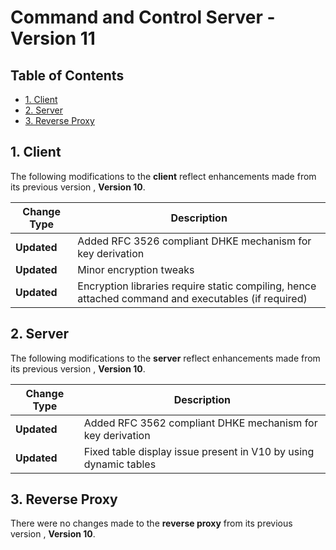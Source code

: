 # Command and Control Server - Version 11

## Table of Contents
- [1. Client](#1-client)
- [2. Server](#2-server)
- [3. Reverse Proxy](#3-reverse-proxy)

## 1. Client

The following modifications to the **client** reflect enhancements made from its previous version , **Version 10**.

| Change Type | Description |
|-------------|-------------|
| **Updated** | Added RFC 3526 compliant DHKE mechanism for key derivation |
| **Updated** | Minor encryption tweaks |
| **Updated** | Encryption libraries require static compiling, hence attached command and executables (if required) |


## 2. Server 

The following modifications to the **server** reflect enhancements made from its previous version , **Version 10**.

| Change Type | Description |
|-------------|-------------|
| **Updated** | Added RFC 3562 compliant DHKE mechanism for key derivation |
| **Updated** | Fixed table display issue present in V10 by using dynamic tables |

## 3. Reverse Proxy 

There were no changes made to the **reverse proxy** from its previous version , **Version 10**.

